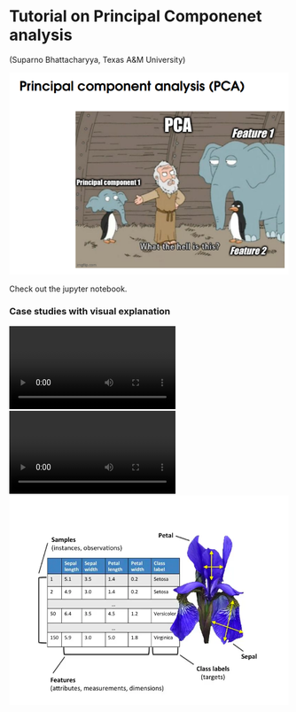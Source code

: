 # Tutorial on Principal Componenet analysis
(Suparno Bhattacharyya, Texas A&M University)

![alt text](media_files/pca.png)

Check out the jupyter notebook.

### Case studies with visual explanation

<video controls src="media_files/SpringMassOscillation3D.mp4" title="Title"></video>
<video controls src="media_files/Media1-1.mp4" title="Title"></video>
![alt text](media_files/image.png)